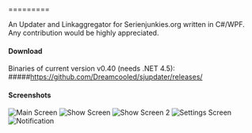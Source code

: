 =========

An Updater and Linkaggregator for Serienjunkies.org written in C#/WPF.
Any contribution would be highly appreciated.



#### Download
Binaries of current version v0.40 (needs .NET 4.5): 
#####https://github.com/Dreamcooled/sjupdater/releases/



#### Screenshots

![Main Screen](http://fs1.directupload.net/images/150831/xdoo57z4.png)
![Show Screen](http://fs2.directupload.net/images/141222/oq7pq2mv.png)
![Show Screen 2](http://fs2.directupload.net/images/141222/yhzxtrjk.png)
![Settings Screen](http://fs1.directupload.net/images/141222/plp3of5m.png)
![Notification](http://s7.directupload.net/images/140810/wf7jemqk.png)


